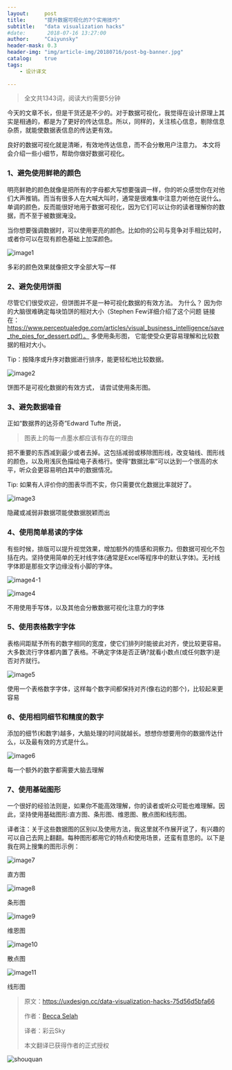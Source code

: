 ```yaml
---
layout:     post
title:      "提升数据可视化的7个实用技巧"
subtitle:   "data visualization hacks"
#date:       2018-07-16 13:27:00
author:     "Caiyunsky"
header-mask: 0.3
header-img: "img/article-img/20180716/post-bg-banner.jpg"
catalog:    true
tags:
    - 设计译文
    
---
```


> 全文共1343词，阅读大约需要5分钟
>

今天的文章不长，但是干货还是不少的。对于数据可视化，我觉得在设计原理上其实是相通的，都是为了更好的传达信息。所以，同样的，关注核心信息，剔除信息杂质，就能使数据表信息的传达更有效。

良好的数据可视化就是清晰，有效地传达信息，而不会分散用户注意力。 本文将会介绍一些小细节，帮助你做好数据可视化。

### 1、避免使用鲜艳的颜色

明亮鲜艳的颜色就像是把所有的字母都大写想要强调一样，你的听众感觉你在对他们大声推销。而当有很多人在大喊大叫时，通常是很难集中注意力听他在说什么。单调的颜色，反而能很好地用于数据可视化，因为它们可以让你的读者理解你的数据，而不至于被数据淹没。

当你想要强调数据时，可以使用更亮的颜色。比如你的公司与竞争对手相比较时，或者你可以在现有颜色基础上加深颜色。

![image1](/img/article-img/20180716/image1.png)

多彩的颜色效果就像把文字全部大写一样

### 2、避免使用饼图

尽管它们很受欢迎，但饼图并不是一种可视化数据的有效方法。 为什么？ 因为你的大脑很难确定每块馅饼的相对大小（Stephen Few详细介绍了这个问题 链接在：https://www.perceptualedge.com/articles/visual_business_intelligence/save_the_pies_for_dessert.pdf）。 多使用条形图， 它能使受众更容易理解和比较数据的相对大小。

Tip：按降序或升序对数据进行排序，能更轻松地比较数据。

![image2](/img/article-img/20180716/image2.png)

饼图不是可视化数据的有效方式， 请尝试使用条形图。

### 3、避免数据噪音

正如“数据界的达芬奇”Edward Tufte 所说，

> 图表上的每一点墨水都应该有存在的理由

把不重要的东西减到最少或者去掉。这包括减弱或移除图形线，改变轴线、图形线的颜色，以及用浅灰色描绘电子表格行。使得“数据比率”可以达到一个很高的水平，听众会更容易明白其中的数据情况。

Tip: 如果有人评价你的图表华而不实，你只需要优化数据比率就好了。

![image3](/img/article-img/20180716/image3.png)

隐藏或减弱非数据项能使数据脱颖而出

### 4、使用简单易读的字体

有些时候，排版可以提升视觉效果，增加额外的情感和洞察力。但数据可视化不包括在内。坚持使用简单的无衬线字体(通常是Excel等程序中的默认字体)。无衬线字体即是那些文字边缘没有小脚的字体。

![image4-1](/img/article-img/20180716/image4-1.jpg)

![image4](/img/article-img/20180716/image4.png)

不用使用手写体，以及其他会分散数据可视化注意力的字体

### 5、使用表格数字字体

表格间距赋予所有的数字相同的宽度，使它们排列时能彼此对齐，使比较更容易。大多数流行字体都内置了表格。不确定字体是否正确?就看小数点(或任何数字)是否对齐就行。

![image5](/img/article-img/20180716/image5.png)

使用一个表格数字字体，这样每个数字间都保持对齐(像右边的那个)，比较起来更容易

### 6、使用相同细节和精度的数字

添加的细节(和数字)越多，大脑处理的时间就越长。想想你想要用你的数据传达什么，以及最有效的方式是什么。

![image6](/img/article-img/20180716/image6.png)

每一个额外的数字都需要大脑去理解

### 7、使用基础图形

一个很好的经验法则是，如果你不能高效理解，你的读者或听众可能也难理解。因此，坚持使用基础图形:直方图、条形图、维恩图、散点图和线形图。

译者注：关于这些数据图的区别以及使用方法，我这里就不作展开说了，有兴趣的可以自己去网上翻翻。每种图形都用它的特点和使用场景，还蛮有意思的。以下是我在网上搜集的图形示例：

![image7](/img/article-img/20180716/image7.png)

直方图

![image8](/img/article-img/20180716/image8.png)

条形图

![image9](/img/article-img/20180716/image9.png)

维恩图

![image10](/img/article-img/20180716/image10.jpg)

散点图

![image11](/img/article-img/20180716/image11.gif)

线形图



> 原文：https://uxdesign.cc/data-visualization-hacks-75d56d5bfa66
>
> 作者：[Becca Selah](https://uxdesign.cc/@beccaselah?source=post_header_lockup)
>
> 译者：彩云Sky
>
> 本文翻译已获得作者的正式授权

![shouquan](/img/article-img/20180716/shouquan.png)